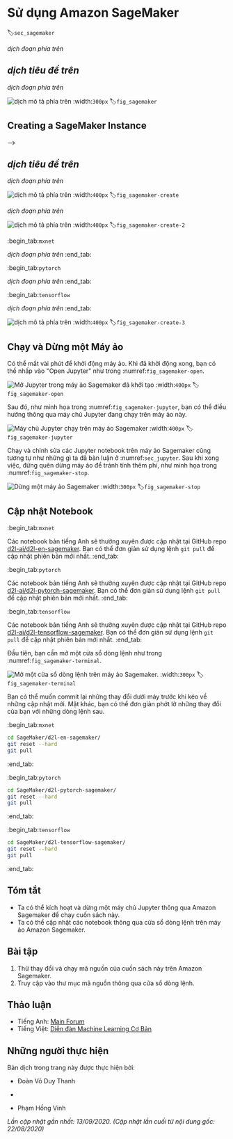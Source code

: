 

<!--
# Using Amazon SageMaker
-->

# Sử dụng Amazon SageMaker
:label:`sec_sagemaker`


<!--
Many deep learning applications require a significant amount of computation.
Your local machine might be too slow to solve these problems in a reasonable amount of time.
Cloud computing services give you access to more powerful computers to run the GPU-intensive portions of this book.
This tutorial will guide you through Amazon SageMaker: a service that allows you to run this book easily.
-->

*dịch đoạn phía trên*


<!--
## Registering and Logging In
-->

## *dịch tiêu đề trên*


<!--
First, we need to register an account at https://aws.amazon.com/.
We encourage you to use two-factor authentication for additional security.
It is also a good idea to set up detailed billing and spending alerts to avoid any unexpected surprises in case you forget to stop any running instance.
Note that you will need a credit card.
After logging into your AWS account, go to your [console](http://console.aws.amazon.com/) 
and search for "SageMaker" (see :numref:`fig_sagemaker`) then click to open the SageMaker panel.
-->

*dịch đoạn phía trên*


<!--
![Open the SageMaker panel.](../img/sagemaker.png)
-->

![*dịch mô tả phía trên*](../img/sagemaker.png)
:width:`300px`
:label:`fig_sagemaker`



## Creating a SageMaker Instance
-->

## *dịch tiêu đề trên*


<!--
Next, let us create a notebook instance as described in :numref:`fig_sagemaker-create`.
-->

*dịch đoạn phía trên*


<!--
![Create a SageMaker instance.](../img/sagemaker-create.png)
-->

![*dịch mô tả phía trên*](../img/sagemaker-create.png)
:width:`400px`
:label:`fig_sagemaker-create`


<!--
SageMaker provides multiple [instance types](https://aws.amazon.com/sagemaker/pricing/instance-types/) of different computational power and prices.
When creating an instance, we can specify the instance name and choose its type.
In :numref:`fig_sagemaker-create-2`, we choose `ml.p3.2xlarge`. With one Tesla V100 GPU and an 8-core CPU, this instance is powerful enough for most chapters.
-->

*dịch đoạn phía trên*


<!--
![Choose the instance type.](../img/sagemaker-create-2.png)
-->

![*dịch mô tả phía trên*](../img/sagemaker-create-2.png)
:width:`400px`
:label:`fig_sagemaker-create-2`


:begin_tab:`mxnet`
<!--
A Jupyter notebook version of this book for fitting SageMaker is available at https://github.com/d2l-ai/d2l-en-sagemaker.
We can specify this GitHub repository URL to let SageMaker clone this repository during instance creation, as shown in :numref:`fig_sagemaker-create-3`.
-->

*dịch đoạn phía trên*
:end_tab:


:begin_tab:`pytorch`
<!--
A Jupyter notebook version of this book for fitting SageMaker is available at https://github.com/d2l-ai/d2l-pytorch-sagemaker.
We can specify this GitHub repository URL to let SageMaker clone this repository during instance creation, as shown in :numref:`fig_sagemaker-create-3`.
-->

*dịch đoạn phía trên*
:end_tab:


:begin_tab:`tensorflow`
<!--
A Jupyter notebook version of this book for fitting SageMaker is available at https://github.com/d2l-ai/d2l-tensorflow-sagemaker.
We can specify this GitHub repository URL to let SageMaker clone this repository during instance creation, as shown in :numref:`fig_sagemaker-create-3`.
-->

*dịch đoạn phía trên*
:end_tab:



<!--
![Specify the GitHub repository.](../img/sagemaker-create-3.png)
-->

![*dịch mô tả phía trên*](../img/sagemaker-create-3.png)
:width:`400px`
:label:`fig_sagemaker-create-3`

<!-- ===================== Kết thúc dịch Phần 1 ===================== -->

<!-- ===================== Bắt đầu dịch Phần 2 ===================== -->

<!--
## Running and Stopping an Instance
-->

## Chạy và Dừng một Máy ảo


<!--
It may take a few minutes before the instance is ready.
When it is ready, you can click on the "Open Jupyter" link as shown in :numref:`fig_sagemaker-open`.
-->

Có thể mất vài phút để khởi động máy ảo.
Khi đã khởi động xong, bạn có thể nhấp vào "Open Jupyter" như trong :numref:`fig_sagemaker-open`.


<!--
![Open Jupyter on the created SageMaker instance.](../img/sagemaker-open.png)
-->

![Mở Jupyter trong máy ảo Sagemaker đã khởi tạo](../img/sagemaker-open.png)
:width:`400px`
:label:`fig_sagemaker-open`


<!--
Then, as shown in :numref:`fig_sagemaker-jupyter`, you may navigate through the Jupyter server running on this instance.
-->

Sau đó, như minh họa trong :numref:`fig_sagemaker-jupyter`, bạn có thể điều hướng thông qua máy chủ Jupyter đang chạy trên máy ảo này.


<!--
![The Jupyter server running on the SageMaker instance.](../img/sagemaker-jupyter.png)
-->

![Máy chủ Jupyter chạy trên máy ảo Sagemaker](../img/sagemaker-jupyter.png)
:width:`400px`
:label:`fig_sagemaker-jupyter`


<!--
Running and editing Jupyter notebooks on the SageMaker instance is similar to what we have discussed in :numref:`sec_jupyter`.
After finishing your work, do not forget to stop the instance to avoid further charging, as shown in :numref:`fig_sagemaker-stop`.
-->

Chạy và chỉnh sửa các Jupyter notebook trên máy ảo Sagemaker cũng tương tự như những gì ta đã bàn luận ở :numref:`sec_jupyter`.
Sau khi xong việc, đừng quên dừng máy ảo để tránh tính thêm phí, như minh họa trong :numref:`fig_sagemaker-stop`.


<!--
![Stop a SageMaker instance.](../img/sagemaker-stop.png)
-->

![Dừng một máy ảo Sagemaker](../img/sagemaker-stop.png)
:width:`300px`
:label:`fig_sagemaker-stop`


<!--
## Updating Notebooks
-->

## Cập nhật Notebook


:begin_tab:`mxnet`
<!--
We will regularly update the notebooks in the [d2l-ai/d2l-en-sagemaker](https://github.com/d2l-ai/d2l-en-sagemaker) GitHub repository.
You can simply use the `git pull` command to update to the latest version.
-->

Các notebook bản tiếng Anh sẽ thường xuyên được cập nhật tại GitHub repo [d2l-ai/d2l-en-sagemaker](https://github.com/d2l-ai/d2l-en-sagemaker).
Bạn có thể đơn giản sử dụng lệnh `git pull` để cập nhật phiên bản mới nhất.
:end_tab:


:begin_tab:`pytorch`
<!--
We will regularly update the notebooks in the [d2l-ai/d2l-pytorch-sagemaker](https://github.com/d2l-ai/d2l-pytorch-sagemaker) GitHub repository.
You can simply use the `git pull` command to update to the latest version.
-->

Các notebook bản tiếng Anh sẽ thường xuyên được cập nhật tại GitHub repo [d2l-ai/d2l-pytorch-sagemaker](https://github.com/d2l-ai/d2l-pytorch-sagemaker).
Bạn có thể đơn giản sử dụng lệnh `git pull` để cập nhật phiên bản mới nhất.
:end_tab:


:begin_tab:`tensorflow`
<!--
We will regularly update the notebooks in the [d2l-ai/d2l-tensorflow-sagemaker](https://github.com/d2l-ai/d2l-tensorflow-sagemaker) GitHub repository.
You can simply use the `git pull` command to update to the latest version.
-->

Các notebook bản tiếng Anh sẽ thường xuyên được cập nhật tại GitHub repo [d2l-ai/d2l-tensorflow-sagemaker](https://github.com/d2l-ai/d2l-tensorflow-sagemaker).
Bạn có thể đơn giản sử dụng lệnh `git pull` để cập nhật phiên bản mới nhất.
:end_tab:


<!--
First, you need to open a terminal as shown in :numref:`fig_sagemaker-terminal`.
-->

Đầu tiên, bạn cần mở một cửa sổ dòng lệnh như trong :numref:`fig_sagemaker-terminal`.


<!--
![Open a terminal on the SageMaker instance.](../img/sagemaker-terminal.png)
-->

![Mở một cửa sổ dòng lệnh trên máy ảo Sagemaker.](../img/sagemaker-terminal.png)
:width:`300px`
:label:`fig_sagemaker-terminal`


<!--
You may want to commit your local changes before pulling the updates.
Alternatively, you can simply ignore all your local changes with the following commands in the terminal.
-->

Bạn có thể muốn commit lại những thay đổi dưới máy trước khi kéo về những cập nhật mới.
Mặt khác, bạn có thể đơn giản phớt lờ những thay đổi của bạn với những dòng lệnh sau.


:begin_tab:`mxnet`
```bash
cd SageMaker/d2l-en-sagemaker/
git reset --hard
git pull
```
:end_tab:

:begin_tab:`pytorch`
```bash
cd SageMaker/d2l-pytorch-sagemaker/
git reset --hard
git pull
```
:end_tab:

:begin_tab:`tensorflow`
```bash
cd SageMaker/d2l-tensorflow-sagemaker/
git reset --hard
git pull
```
:end_tab:


## Tóm tắt

<!--
* We can launch and stop a Jupyter server through Amazon SageMaker to run this book.
* We can update notebooks via the terminal on the Amazon SageMaker instance.
-->

* Ta có thể kích hoạt và dừng một máy chủ Jupyter thông qua Amazon Sagemaker để chạy cuốn sách này.
* Ta có thể cập nhật các notebook thông qua cửa sổ dòng lệnh trên máy ảo Amazon Sagemaker.


## Bài tập

<!--
1. Try to edit and run the code in this book using Amazon SageMaker.
2. Access the source code directory via the terminal.
-->

1. Thử thay đổi và chạy mã nguồn của cuốn sách này trên Amazon Sagemaker.
2. Truy cập vào thư mục mã nguồn thông qua cửa sổ dòng lệnh.


<!-- ===================== Kết thúc dịch Phần 2 ===================== -->


## Thảo luận
* Tiếng Anh: [Main Forum](https://discuss.d2l.ai/t/422)
* Tiếng Việt: [Diễn đàn Machine Learning Cơ Bản](https://forum.machinelearningcoban.com/c/d2l)


## Những người thực hiện
Bản dịch trong trang này được thực hiện bởi:
<!--
Tác giả của mỗi Pull Request điền tên mình và tên những người review mà bạn thấy
hữu ích vào từng phần tương ứng. Mỗi dòng một tên, bắt đầu bằng dấu `*`.

Tên đầy đủ của các reviewer có thể được tìm thấy tại https://github.com/aivivn/d2l-vn/blob/master/docs/contributors_info.md
-->

* Đoàn Võ Duy Thanh
<!-- Phần 1 -->
* 

<!-- Phần 2 -->
* Phạm Hồng Vinh

*Lần cập nhật gần nhất: 13/09/2020. (Cập nhật lần cuối từ nội dung gốc: 22/08/2020)*
